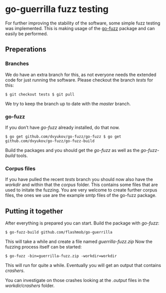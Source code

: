 # go-guerrilla fuzz testing

For further improving the stability of the software, some simple fuzz testing was implemented.
This is making usage of the [go-fuzz](https://github.com/dvyukov/go-fuzz) package and can easily be performed.

## Preperations

### Branches

We do have an extra branch for this, as not everyone needs the extended code for just running the software.
Please checkout the branch *tests* for this:

`$ git checkout tests
$ git pull`

We try to keep the branch up to date with the *master* branch.

### go-fuzz

If you don’t have *go-fuzz* already installed, do that now.

`$ go get github.com/dvyukov/go-fuzz/go-fuzz
$ go get github.com/dvyukov/go-fuzz/go-fuzz-build`

Build the packages and you should get the *go-fuzz* as well as the *go-fuzz-build* tools.

### Corpus files

If you have pulled the recent *tests* branch you should now also have the *workdir* and within that
the *corpus* folder. This contains some files that are used to initate the fuzzing.
You are very welcome to create further corpus files, the ones we use are the example smtp files of the
go-fuzz package.

## Putting it together

After everything is prepared you can start. Build the package with *go-fuzz*:

`$ go-fuzz-build github.com/flashmob/go-guerrilla`

This will take a while and create a file named *guerrilla-fuzz.zip*
Now the fuzzing process itself can be started:

`$ go-fuzz -bin=guerrilla-fuzz.zip -workdir=workdir`

This will run for quite a while. Eventually you will get an output that contains *crashers*.

You can investigate on those crashes looking at the *.output* files in the *workdir/crashers* folder.



